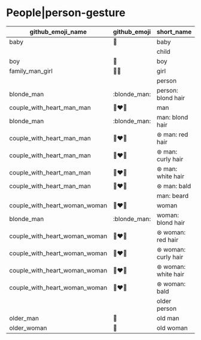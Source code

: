 # People|person-gesture

|github_emoji_name|github_emoji|short_name|unicode_index|
|---|---|---|---|
|baby|:baby:|baby|191|
|||child|192|
|boy|:boy:|boy|193|
|family_man_girl|:family_man_girl:|girl|194|
|||person|195|
|blonde_man|:blonde_man:|person: blond hair|196|
|couple_with_heart_man_man|:couple_with_heart_man_man:|man|197|
|blonde_man|:blonde_man:|man: blond hair|198|
|couple_with_heart_man_man|:couple_with_heart_man_man:|⊛ man: red hair|199|
|couple_with_heart_man_man|:couple_with_heart_man_man:|⊛ man: curly hair|200|
|couple_with_heart_man_man|:couple_with_heart_man_man:|⊛ man: white hair|201|
|couple_with_heart_man_man|:couple_with_heart_man_man:|⊛ man: bald|202|
|||man: beard|203|
|couple_with_heart_woman_woman|:couple_with_heart_woman_woman:|woman|204|
|blonde_man|:blonde_man:|woman: blond hair|205|
|couple_with_heart_woman_woman|:couple_with_heart_woman_woman:|⊛ woman: red hair|206|
|couple_with_heart_woman_woman|:couple_with_heart_woman_woman:|⊛ woman: curly hair|207|
|couple_with_heart_woman_woman|:couple_with_heart_woman_woman:|⊛ woman: white hair|208|
|couple_with_heart_woman_woman|:couple_with_heart_woman_woman:|⊛ woman: bald|209|
|||older person|210|
|older_man|:older_man:|old man|211|
|older_woman|:older_woman:|old woman|212|
